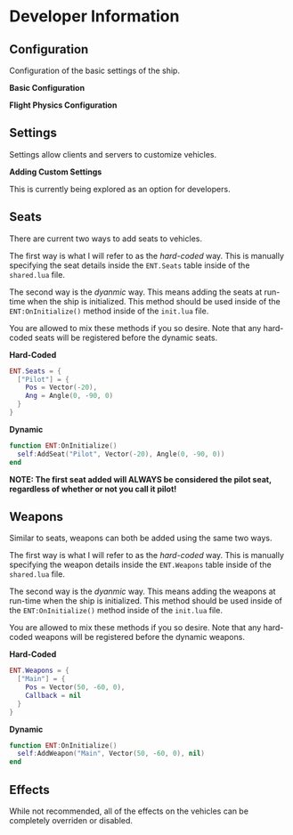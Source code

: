 # Developer Information

## Configuration

Configuration of the basic settings of the ship.

**Basic Configuration**

**Flight Physics Configuration**

## Settings

Settings allow clients and servers to customize vehicles.

**Adding Custom Settings**

This is currently being explored as an option for developers.

## Seats

There are current two ways to add seats to vehicles.

The first way is what I will refer to as the *hard-coded* way. This is manually specifying the seat details inside the `ENT.Seats` table inside of the `shared.lua` file.

The second way is the *dyanmic* way. This means adding the seats at run-time when the ship is initialized. This method should be used inside of the `ENT:OnInitialize()` method inside of the `init.lua` file.

You are allowed to mix these methods if you so desire. Note that any hard-coded seats will be registered before the dynamic seats.

**Hard-Coded**

```lua
ENT.Seats = {
  ["Pilot"] = {
    Pos = Vector(-20),
    Ang = Angle(0, -90, 0)
  }
}
```

**Dynamic**

```lua
function ENT:OnInitialize()
  self:AddSeat("Pilot", Vector(-20), Angle(0, -90, 0))
end
```

**NOTE: The first seat added will ALWAYS be considered the pilot seat, regardless of whether or not you call it pilot!**

## Weapons

Similar to seats, weapons can both be added using the same two ways.

The first way is what I will refer to as the *hard-coded* way. This is manually specifying the weapon details inside the `ENT.Weapons` table inside of the `shared.lua` file.

The second way is the *dyanmic* way. This means adding the weapons at run-time when the ship is initialized. This method should be used inside of the `ENT:OnInitialize()` method inside of the `init.lua` file.

You are allowed to mix these methods if you so desire. Note that any hard-coded weapons will be registered before the dynamic weapons.

**Hard-Coded**

```lua
ENT.Weapons = {
  ["Main"] = {
    Pos = Vector(50, -60, 0),
    Callback = nil
  }
}
```

**Dynamic**

```lua
function ENT:OnInitialize()
  self:AddWeapon("Main", Vector(50, -60, 0), nil)
end
```

## Effects

While not recommended, all of the effects on the vehicles can be completely overriden or disabled.

